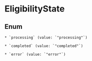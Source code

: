 
# EligibilityState

## Enum


    * `processing` (value: `"processing"`)

    * `completed` (value: `"completed"`)

    * `error` (value: `"error"`)



